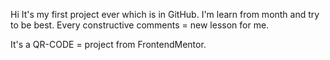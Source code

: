 Hi
It's my first project ever which is in GitHub.
I'm learn from month and try to be best.
Every constructive comments = new lesson for me.

It's a QR-CODE = project from FrontendMentor.
